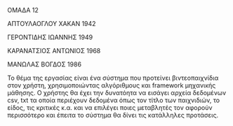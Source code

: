 ΟΜΑΔΑ 12

ΑΠΤΟΥΛΑΟΓΛΟΥ ΧΑΚΑΝ 1942

ΓΕΡΟΝΤΙΔΗΣ ΙΩΑΝΝΗΣ 1949

ΚΑΡΑΝΑΤΣΙΟΣ ΑΝΤΩΝΙΟΣ 1968

ΜΑΝΩΛΑΣ ΒΟΓΔΟΣ 1986

Το θέμα της εργασίας είναι ένα σύστημα που προτείνει βιντεοπαιχνίδια στον χρήστη, χρησιμοποιώντας αλγόριθμους και framework μηχανικής μάθησης. Ο χρήστης θα έχει την δυνατόητα να εισάγει αρχεία δεδομένων csv, txt τα οποία περιέχουν δεδομένα όπως τον τίτλο των παιχνιδιών, το είδος, τις κριτικές κ.α. και να επιλέγει ποιες μεταβλητές τον αφορούν περισσότερο και έπειτα το σύστημα θα δίνει τις κατάλληλες προτάσεις.
